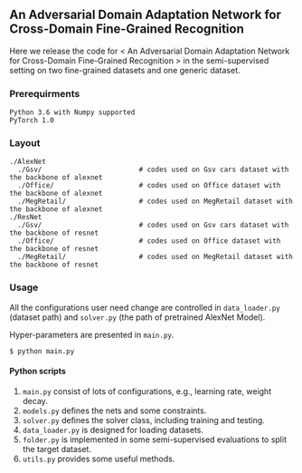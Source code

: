 ## An Adversarial Domain Adaptation Network for Cross-Domain Fine-Grained Recognition

Here we release the code for < An Adversarial Domain Adaptation Network for Cross-Domain Fine-Grained Recognition > in the semi-supervised setting on two fine-grained datasets and one generic dataset.

### Prerequirments
    Python 3.6 with Numpy supported
    PyTorch 1.0

### Layout
    ./AlexNet
      ./Gsv/                        # codes used on Gsv cars dataset with the backbone of alexnet
      ./Office/                     # codes used on Office dataset with the backbone of alexnet
      ./MegRetail/                  # codes used on MegRetail dataset with the backbone of alexnet
    ./ResNet
      ./Gsv/                        # codes used on Gsv cars dataset with the backbone of resnet
      ./Office/                     # codes used on Office dataset with the backbone of resnet
      ./MegRetail/                  # codes used on MegRetail dataset with the backbone of resnet

### Usage

All the configurations user need change are controlled in `data_loader.py` (dataset path) and `solver.py` (the path of pretrained AlexNet Model).

Hyper-parameters are presented in `main.py`.

    $ python main.py

#### Python scripts
1. `main.py` consist of lots of configurations, e.g., learning rate, weight decay.
2. `models.py` defines the nets and some constraints.
3. `solver.py` defines the solver class, including training and testing.
4. `data_loader.py` is designed for loading datasets.
5. `folder.py` is implemented in some semi-supervised evaluations to split the target dataset.
6. `utils.py` provides some useful methods.
